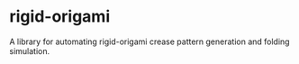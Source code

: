 # rigid-origami
A library for automating rigid-origami crease pattern generation and folding simulation. 
